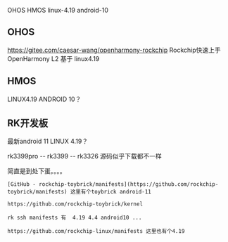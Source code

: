 OHOS HMOS linux-4.19 android-10

## OHOS
https://gitee.com/caesar-wang/openharmony-rockchip
Rockchip快速上手OpenHarmony L2
基于 linux4.19

## HMOS
LINUX4.19 ANDROID 10？

## RK开发板
最新android 11
LINUX 4.19？

rk3399pro -- rk3399 -- rk3326 源码似乎下载都不一样

简直是到处下蛋。。。。



```
[GitHub - rockchip-toybrick/manifests](https://github.com/rockchip-toybrick/manifests) 这里有个toybrick android-11

https://github.com/rockchip-toybrick/kernel 
```



```
rk ssh manifests 有  4.19 4.4 android10 ...
```



```
https://github.com/rockchip-linux/manifests 这里也有个4.19
```



